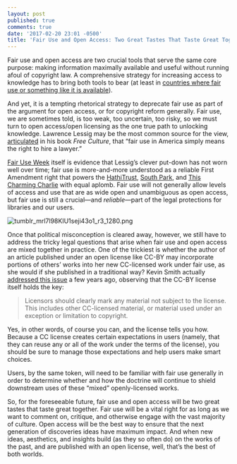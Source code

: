```yaml
---
layout: post
published: true
comments: true
date: '2017-02-20 23:01 -0500'
title: 'Fair Use and Open Access: Two Great Tastes That Taste Great Together'
---
```

Fair use and open access are two crucial tools that serve the same core purpose: making information maximally available and useful without running afoul of copyright law. A comprehensive strategy for increasing access to knowledge has to bring both tools to bear (at least in [countries where fair use or something like it is available](http://infojustice.org/wp-content/uploads/2013/03/band-and-gerafi-2013.pdf)). 
<!--more-->
And yet, it is a tempting rhetorical strategy to deprecate fair use as part of the argument for open access, or for copyright reform generally. Fair use, we are sometimes told, is too weak, too uncertain, too risky, so we must turn to open access/open licensing as the one true path to unlocking knowledge. Lawrence Lessig may be the most common source for the view, [articulated](https://en.wikipedia.org/wiki/Free_Culture_(book)#cite_ref-85) in his book *Free Culture*, that “fair use in America simply means the right to hire a lawyer.”

[Fair Use Week](http://fairuseweek.org) itself is evidence that Lessig’s clever put-down has not worn well over time; fair use is more-and-more understood as a reliable First Amendment right that powers the [HathiTrust](https://www.insidehighered.com/news/2014/06/11/hathitrust-continues-string-victories-under-fair-use-doctrine-appeals-court), [South Park](http://www.hollywoodreporter.com/thr-esq/thr-turns-5-south-park-842169), and [This Charming Charlie](http://thischarmingcharlie.tumblr.com) with equal aplomb. Fair use will not generally allow levels of access and use that are as wide open and unambiguous as open access, but fair use is still a crucial—and *reliable*—part of the legal protections for libraries and our users.

![tumblr_mrl7l98KIU1seji43o1_r3_1280.png]({{site.baseurl}}/images/tumblr_mrl7l98KIU1seji43o1_r3_1280.png)

Once that political misconception is cleared away, however, we still have to address the tricky legal questions that arise when fair use and open access are mixed together in practice. One of the trickiest is whether the author of an article published under an open license like CC-BY may incorporate portions of others’ works into her new CC-licensed work under fair use, as she would if she published in a traditional way? Kevin Smith actually [addressed this issue](https://blogs.library.duke.edu/scholcomm/2014/09/25/fair-use-open-access-incompatible/) a few years ago, observing that the CC-BY license itself holds the key: 

> Licensors should clearly mark any material not subject to the license. This includes other CC-licensed material, or material used under an exception or limitation to copyright.

Yes, in other words, of course you can, and the license tells you how. Because a CC license creates certain expectations in users (namely, that they can reuse any or all of the work under the terms of the license), you should be sure to manage those expectations and help users make smart choices.
 
Users, by the same token, will need to be familiar with fair use generally in order to determine whether and how the doctrine will continue to shield downstream uses of these “mixed” openly-licensed works.  

So, for the foreseeable future, fair use and open access will be two great tastes that taste great together. Fair use will be a vital right for as long as we want to comment on, critique, and otherwise engage with the vast majority of culture. Open access will be the best way to ensure that the next generation of discoveries ideas have maximum impact. And when new ideas, aesthetics, and insights build (as they so often do) on the works of the past, and are published with an open license, well, that’s the best of both worlds.
